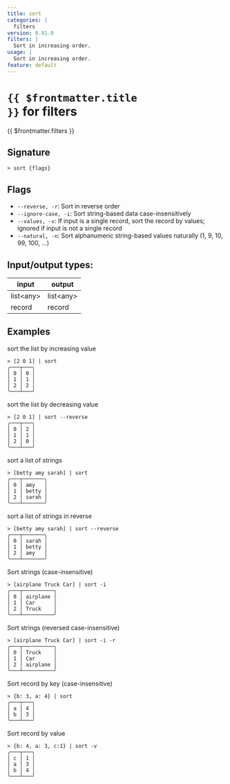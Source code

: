 ```yaml
---
title: sort
categories: |
  filters
version: 0.91.0
filters: |
  Sort in increasing order.
usage: |
  Sort in increasing order.
feature: default
---
```

<!-- This file is automatically generated. Please edit the command in https://github.com/nushell/nushell instead. -->

# <code>{{ $frontmatter.title }}</code> for filters

<div class='command-title'>{{ $frontmatter.filters }}</div>

## Signature

```> sort {flags} ```

## Flags

 -  `--reverse, -r`: Sort in reverse order
 -  `--ignore-case, -i`: Sort string-based data case-insensitively
 -  `--values, -v`: If input is a single record, sort the record by values; ignored if input is not a single record
 -  `--natural, -n`: Sort alphanumeric string-based values naturally (1, 9, 10, 99, 100, ...)


## Input/output types:

| input     | output    |
| --------- | --------- |
| list\<any\> | list\<any\> |
| record    | record    |
## Examples

sort the list by increasing value
```nu
> [2 0 1] | sort
╭───┬───╮
│ 0 │ 0 │
│ 1 │ 1 │
│ 2 │ 2 │
╰───┴───╯

```

sort the list by decreasing value
```nu
> [2 0 1] | sort --reverse
╭───┬───╮
│ 0 │ 2 │
│ 1 │ 1 │
│ 2 │ 0 │
╰───┴───╯

```

sort a list of strings
```nu
> [betty amy sarah] | sort
╭───┬───────╮
│ 0 │ amy   │
│ 1 │ betty │
│ 2 │ sarah │
╰───┴───────╯

```

sort a list of strings in reverse
```nu
> [betty amy sarah] | sort --reverse
╭───┬───────╮
│ 0 │ sarah │
│ 1 │ betty │
│ 2 │ amy   │
╰───┴───────╯

```

Sort strings (case-insensitive)
```nu
> [airplane Truck Car] | sort -i
╭───┬──────────╮
│ 0 │ airplane │
│ 1 │ Car      │
│ 2 │ Truck    │
╰───┴──────────╯

```

Sort strings (reversed case-insensitive)
```nu
> [airplane Truck Car] | sort -i -r
╭───┬──────────╮
│ 0 │ Truck    │
│ 1 │ Car      │
│ 2 │ airplane │
╰───┴──────────╯

```

Sort record by key (case-insensitive)
```nu
> {b: 3, a: 4} | sort
╭───┬───╮
│ a │ 4 │
│ b │ 3 │
╰───┴───╯
```

Sort record by value
```nu
> {b: 4, a: 3, c:1} | sort -v
╭───┬───╮
│ c │ 1 │
│ a │ 3 │
│ b │ 4 │
╰───┴───╯
```
